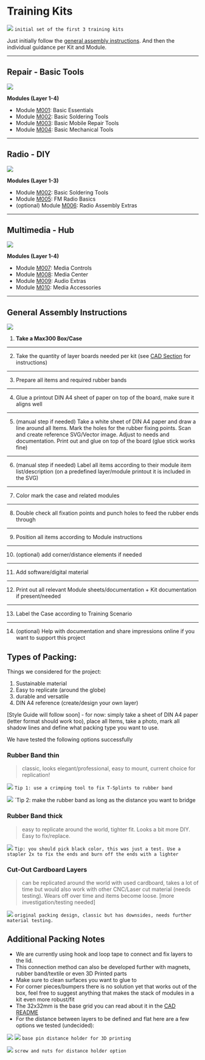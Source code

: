 # Training Kits

![](../assets/kits/Multimedia-Radio-Repair-2.jpg)
`initial set of the first 3 training kits`

Just initially follow the [general assembly instructions](README.md#general-assembly-instructions). And then the individual guidance per Kit and Module.

---

## Repair - Basic Tools

![](../assets/kits/Repair-Basic-Tools-1.jpg)

**Modules (Layer 1-4)**

- Module [M001](../MODULES/M001.md): Basic Essentials
- Module [M002](../MODULES/M002.md): Basic Soldering Tools
- Module [M003](../MODULES/M003.md): Basic Mobile Repair Tools
- Module [M004](../MODULES/M004.md): Basic Mechanical Tools

---

## Radio - DIY

![](../assets/kits/Radio-DIY-1.jpg)

**Modules (Layer 1-3)**

- Module [M002](../MODULES/M002.md): Basic Soldering Tools
- Module [M005](../MODULES/M005.md): FM Radio Basics
- (optional) Module [M006](../MODULES/M006.md): Radio Assembly Extras

---

## Multimedia - Hub

![](../assets/kits/Multimedia-1.jpg)

**Modules (Layer 1-4)**

- Module [M007](../MODULES/M007.md): Media Controls
- Module [M008](../MODULES/M008.md): Media Center
- Module [M009](../MODULES/M009.md): Audio Extras
- Module [M010](../MODULES/M010.md): Media Accessories

---

## General Assembly Instructions

![](../assets/rubber-packing.JPG)

1. **Take a Max300 Box/Case**
---
2. Take the quantity of layer boards needed per kit (see [CAD Section](CAD) for instructions)
---
3. Prepare all items and required rubber bands
---
4. Glue a printout DIN A4 sheet of paper on top of the board, make sure it aligns well
---
5. (manual step if needed) Take a white sheet of DIN A4 paper and draw a line around all Items. Mark the holes for the rubber fixing points. Scan and create reference SVG/Vector image. Adjust to needs and documentation. Print out and glue on top of the board (glue stick works fine)
---
6. (manual step if needed) Label all items according to their module item list/description (on a predefined layer/module printout it is included in the SVG)
---
7. Color mark the case and related modules
---
8. Double check all fixation points and punch holes to feed the rubber ends through
---
9.  Position all items according to Module instructions
---
10. (optional) add corner/distance elements if needed
---
11. Add software/digital material
---
12. Print out all relevant Module sheets/documentation + Kit documentation if present/needed
---
13. Label the Case according to Training Scenario
---
14. (optional) Help with documentation and share impressions online if you want to support this project

## Types of Packing:

Things we considered for the project:
1. Sustainable material
2. Easy to replicate (around the globe)
3. durable and versatile
4. DIN A4 reference (create/design your own layer)

[Style Guide will follow soon] - for now: simply take a sheet of DIN A4 paper (letter format should work too), place all Items, take a photo, mark all shadow lines and define what packing type you want to use.

We have tested the following options successfully

### Rubber Band thin
> classic, looks elegant/professional, easy to mount, current choice for replication!

![](../assets/rubber-packing.JPG)
`Tip 1: use a crimping tool to fix T-Splints to rubber band`

![](../assets/Repair-Packing-New.jpeg)
`Tip 2: make the rubber band as long as the distance you want to bridge

### Rubber Band thick
> easy to replicate around the world, tighter fit. Looks a bit more DIY. Easy to fix/replace.

![](../assets/Soldering-Basics-Packing-Alternative.JPG)
`Tip: you should pick black color, this was just a test. Use a stapler 2x to fix the ends and burn off the ends with a lighter`

### Cut-Out Cardboard Layers
> can be replicated around the world with used cardboard, takes a lot of time but would also work with other CNC/Laser cut material (needs testing). Wears off over time and items become loose. [more investigation/testing needed]

![](../assets/modules/M001-basic-essentials-1_old.jpeg)
`original packing design, classic but has downsides, needs further material testing.`

## Additional Packing Notes

- We are currently using hook and loop tape to connect and fix layers to the lid. 
- This connection method can also be developed further with magnets, rubber band/textile or even 3D Printed parts
- Make sure to clean surfaces you want to glue to
- For corner pieces/bumpers there is no solution yet that works out of the box, feel free to suggest anything that makes the stack of modules in a kit even more robust/fit
- The 32x32mm is the base grid you can read about it in the [CAD README](../CAD/README.md)
- For the distance between layers to be defined and flat here are a few options we tested (undecided):

![](../assets/pin-example.jpg)
![](../assets/base-pin-example.png)
`base pin distance holder for 3D printing`

![](../assets/screw-distance-holder.jpg)
`screw and nuts for distance holder option`

